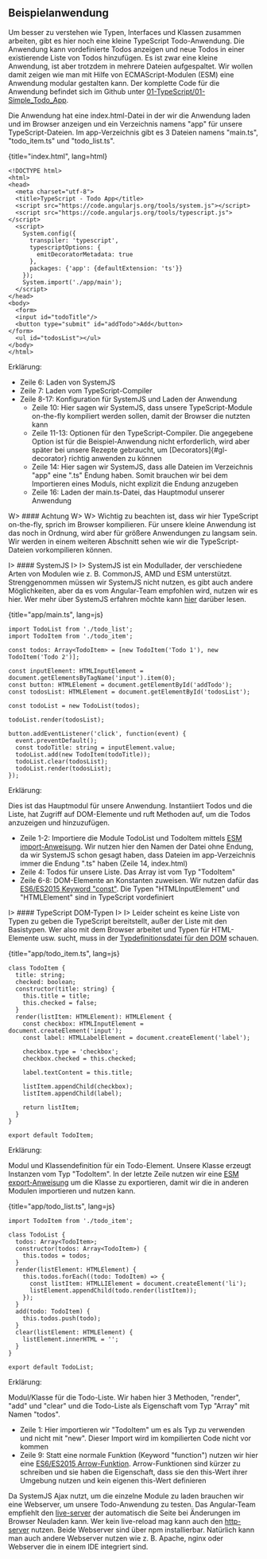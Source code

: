 ## Beispielanwendung

Um besser zu verstehen wie Typen, Interfaces und Klassen zusammen arbeiten, gibt es hier noch eine kleine TypeScript Todo-Anwendung. Die Anwendung kann vordefinierte Todos anzeigen und neue Todos in einer existierende Liste von Todos hinzufügen. Es ist zwar eine kleine Anwendung, ist aber trotzdem in mehrere Dateien aufgespaltet. Wir wollen damit zeigen wie man mit Hilfe von ECMAScript-Modulen (ESM) eine Anwendung modular gestalten kann. Der komplette Code für die Anwendung befindet sich im Github unter [01-TypeScript/01-Simple\_Todo\_App](https://github.com/jsperts/angular2_kochbuch_code/tree/master/01-TypeScript/01-Simple_Todo_App).

Die Anwendung hat eine index.html-Datei in der wir die Anwendung laden und im Browser anzeigen und ein Verzeichnis namens "app" für unsere TypeScript-Dateien. Im app-Verzeichnis gibt es 3 Dateien namens "main.ts", "todo\_item.ts" und "todo\_list.ts".

{title="index.html", lang=html}
```
<!DOCTYPE html>
<html>
<head>
  <meta charset="utf-8">
  <title>TypeScript - Todo App</title>
  <script src="https://code.angularjs.org/tools/system.js"></script>
  <script src="https://code.angularjs.org/tools/typescript.js"></script>
  <script>
    System.config({
      transpiler: 'typescript',
      typescriptOptions: {
        emitDecoratorMetadata: true
      },
      packages: {'app': {defaultExtension: 'ts'}}
    });
    System.import('./app/main');
  </script>
</head>
<body>
  <form>
  <input id="todoTitle"/>
  <button type="submit" id="addTodo">Add</button>
</form>
  <ul id="todosList"></ul>
</body>
</html>
```

Erklärung:

* Zeile 6: Laden von SystemJS
* Zeile 7: Laden vom TypeScript-Compiler
* Zeile 8-17: Konfiguration für SystemJS und Laden der Anwendung
  * Zeile 10: Hier sagen wir SystemJS, dass unsere TypeScript-Module on-the-fly kompiliert werden sollen, damit der Browser die nutzten kann
  * Zeile 11-13: Optionen für den TypeScript-Compiler. Die angegebene Option ist für die Beispiel-Anwendung nicht erforderlich, wird aber später bei unsere Rezepte gebraucht, um [Decorators]{#gl-decorator} richtig anwenden zu können
  * Zeile 14: Hier sagen wir SystemJS, dass alle Dateien im Verzeichnis "app" eine ".ts" Endung haben. Somit brauchen wir bei dem Importieren eines Moduls, nicht explizit die Endung anzugeben
  * Zeile 16: Laden der main.ts-Datei, das Hauptmodul unserer Anwendung

W> #### Achtung
W>
W> Wichtig zu beachten ist, dass wir hier TypeScript on-the-fly, sprich im Browser kompilieren. Für unsere kleine Anwendung ist das noch in Ordnung, wird aber für größere Anwendungen zu langsam sein. Wir werden in einem weiteren Abschnitt sehen wie wir die TypeScript-Dateien vorkompilieren können.

I> #### SystemJS
I>
I> SystemJS ist ein Modullader, der verschiedene Arten von Modulen wie z. B. CommonJS, AMD und ESM unterstützt. Strenggenommen müssen wir SystemJS nicht nutzen, es gibt auch andere Möglichkeiten, aber da es vom Angular-Team empfohlen wird, nutzen wir es hier. Wer mehr über SystemJS erfahren möchte kann [hier](https://github.com/systemjs/systemjs) darüber lesen.

{title="app/main.ts", lang=js}
```
import TodoList from './todo_list';
import TodoItem from './todo_item';

const todos: Array<TodoItem> = [new TodoItem('Todo 1'), new TodoItem('Todo 2')];

const inputElement: HTMLInputElement = document.getElementsByTagName('input').item(0);
const button: HTMLElement = document.getElementById('addTodo');
const todosList: HTMLElement = document.getElementById('todosList');

const todoList = new TodoList(todos);

todoList.render(todosList);

button.addEventListener('click', function(event) {
  event.preventDefault();
  const todoTitle: string = inputElement.value;
  todoList.add(new TodoItem(todoTitle));
  todoList.clear(todosList);
  todoList.render(todosList);
});
```

Erklärung:

Dies ist das Hauptmodul für unsere Anwendung. Instantiiert Todos und die Liste, hat Zugriff auf DOM-Elemente und ruft Methoden auf, um die Todos anzuzeigen und hinzuzufügen.

* Zeile 1-2: Importiere die Module TodoList und TodoItem mittels [ESM import-Anweisung](https://developer.mozilla.org/en-US/docs/Web/JavaScript/Reference/Statements/import). Wir nutzen hier den Namen der Datei ohne Endung, da wir SystemJS schon gesagt haben, dass Dateien im app-Verzeichnis immer die Endung ".ts" haben (Zeile 14, index.html)
* Zeile 4: Todos für unsere Liste. Das Array ist vom Typ "TodoItem"
* Zeile 6-8: DOM-Elemente an Konstanten zuweisen. Wir nutzen dafür das [ES6/ES2015 Keyword "const"](https://developer.mozilla.org/en/docs/Web/JavaScript/Reference/Statements/const). Die Typen "HTMLInputElement" und "HTMLElement" sind in TypeScript vordefiniert

I> #### TypeScript DOM-Typen
I>
I> Leider scheint es keine Liste von Typen zu geben die TypeScript bereitstellt, außer der Liste mit den Basistypen. Wer also mit dem Browser arbeitet und Typen für HTML-Elemente usw. sucht, muss in der [Typdefinitionsdatei für den DOM](https://github.com/Microsoft/TypeScript/blob/master/src/lib/dom.generated.d.ts) schauen.

{title="app/todo_item.ts", lang=js}
```
class TodoItem {
  title: string;
  checked: boolean;
  constructor(title: string) {
    this.title = title;
    this.checked = false;
  }
  render(listItem: HTMLElement): HTMLElement {
    const checkbox: HTMLInputElement = document.createElement('input');
    const label: HTMLLabelElement = document.createElement('label');

    checkbox.type = 'checkbox';
    checkbox.checked = this.checked;

    label.textContent = this.title;

    listItem.appendChild(checkbox);
    listItem.appendChild(label);

    return listItem;
  }
}

export default TodoItem;
```

Erklärung:

Modul und Klassendefinition für ein Todo-Element. Unsere Klasse erzeugt Instanzen vom Typ "TodoItem". In der letzte Zeile nutzen wir eine [ESM export-Anweisung](https://developer.mozilla.org/en-US/docs/Web/JavaScript/Reference/Statements/export) um die Klasse zu exportieren, damit wir die in anderen Modulen importieren und nutzen kann.

{title="app/todo_list.ts", lang=js}
```
import TodoItem from './todo_item';

class TodoList {
  todos: Array<TodoItem>;
  constructor(todos: Array<TodoItem>) {
    this.todos = todos;
  }
  render(listElement: HTMLElement) {
    this.todos.forEach((todo: TodoItem) => {
      const listItem: HTMLLIElement = document.createElement('li');
      listElement.appendChild(todo.render(listItem));
    });
  }
  add(todo: TodoItem) {
    this.todos.push(todo);
  }
  clear(listElement: HTMLElement) {
    listElement.innerHTML = '';
  }
}

export default TodoList;
```

Erklärung:

Modul/Klasse für die Todo-Liste. Wir haben hier 3 Methoden, "render", "add" und "clear" und die Todo-Liste als Eigenschaft vom Typ "Array<TodoItem>" mit Namen "todos".

* Zeile 1: Hier importieren wir "TodoItem" um es als Typ zu verwenden und nicht mit "new". Dieser Import wird im kompilierten Code nicht vor kommen
* Zeile 9: Statt eine normale Funktion (Keyword "function") nutzen wir hier eine [ES6/ES2015 Arrow-Funktion](https://jsperts.de/blog/arrow-functions/). Arrow-Funktionen sind kürzer zu schreiben und sie haben die Eigenschaft, dass sie den this-Wert ihrer Umgebung nutzen und kein eigenen this-Wert definieren

Da SystemJS Ajax nutzt, um die einzelne Module zu laden brauchen wir eine Webserver, um unsere Todo-Anwendung zu testen. Das Angular-Team empfiehlt den [live-server](https://www.npmjs.com/package/live-server) der automatisch die Seite bei Änderungen im Browser Neuladen kann. Wer kein live-reload mag kann auch den [http-server](https://www.npmjs.com/package/http-server) nutzen. Beide Webserver sind über npm installierbar. Natürlich kann man auch andere Webserver nutzen wie z. B. Apache, nginx oder Webserver die in einem IDE integriert sind.

